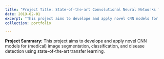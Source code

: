 ```yaml
---
title: "Project Title: State-of-the-art Convolutional Neural Networks for Image Classification and Object Detection"
date: 2019-02-01
excerpt: "This project aims to develope and apply novel CNN models for (medical) image segmentation, classification, and disease detection using state-of-the-art transfer learning. <br/><img src='/images/500x300.png'>"
collection: portfolio

---
```


**Project Summary:** This project aims to develope and apply novel CNN models for (medical) image segmentation, classification, and disease detection using state-of-the-art transfer learning.
